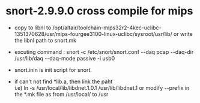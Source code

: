 # snort-2.9.9.0 cross compile for mips
- copy to libnl to /opt/altair/toolchain-mips32r2-4kec-uclibc-1351370628/usr/mips-fourgee3100-linux-uclibc/sysroot/usr/lib/
or write the libnl path to snort.mk  

- excuting command : snort -c /etc/snort/snort.conf  --daq pcap --daq-dir /usr/lib/daq --daq-mode passive -i usb0  

- snort.inin is init script for snort.  

- if can't not find *lib.a, then link the paht  
  i.e) ln -s /usr/local/lib/libdnet.1.0.1 /usr/lib/libdnet.1
  or modify --prefix  in the *.mk file as from /usr/local/ to /usr
